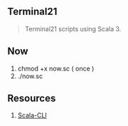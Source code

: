 Terminal21
----------
>Terminal21 scripts using Scala 3.

Now
---
1. chmod +x now.sc ( once )
2. ./now.sc

Resources
---------
1. [Scala-CLI](https://scala-cli.virtuslab.org/)